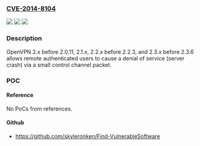 ### [CVE-2014-8104](https://cve.mitre.org/cgi-bin/cvename.cgi?name=CVE-2014-8104)
![](https://img.shields.io/static/v1?label=Product&message=n%2Fa&color=blue)
![](https://img.shields.io/static/v1?label=Version&message=n%2Fa&color=blue)
![](https://img.shields.io/static/v1?label=Vulnerability&message=n%2Fa&color=brighgreen)

### Description

OpenVPN 2.x before 2.0.11, 2.1.x, 2.2.x before 2.2.3, and 2.3.x before 2.3.6 allows remote authenticated users to cause a denial of service (server crash) via a small control channel packet.

### POC

#### Reference
No PoCs from references.

#### Github
- https://github.com/skyleronken/Find-VulnerableSoftware

